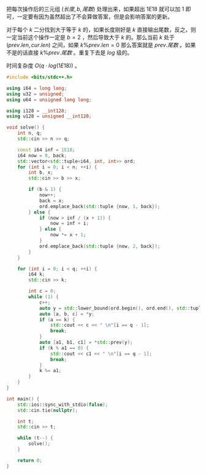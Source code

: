 把每次操作后的三元组 $(长度, b, 尾数)$ 处理出来，如果超出 $1E18$ 就可以加 $1$ 即可，一定要有因为虽然超出了不会算做答案，但是会影响答案的更新。

对于每个 $k$ 二分找到大于等于 $k$ 的，如果长度刚好是 $k$ 直接输出尾数，反之，则一定当前这个操作一定是 $b=2$ ，然后导致大于 $k$ 的。那么当前 $k$ 处于 $(prev.len,cur.len)$  之间，如果 $k \% prev.len =0$ 那么答案就是 $prev.尾数$ 。如果不是的话直接 $k \% prev.尾数$ 。重复下去是 $log$ 级的。

时间复杂度 $O(q \cdot log(1E18))$ 。

```cpp 
#include <bits/stdc++.h>

using i64 = long long;
using u32 = unsigned;
using u64 = unsigned long long;

using i128 = __int128;
using u128 = unsigned __int128;

void solve() {
	int n, q;
	std::cin >> n >> q;

	const i64 inf = 1E18;
	i64 now = 0, back;
	std::vector<std::tuple<i64, int, int>> ord;
	for (int i = 0; i < n; ++i) {
		int b, x;
		std::cin >> b >> x;

		if (b & 1) {
			now++;
			back = x;
			ord.emplace_back(std::tuple {now, 1, back});
		} else {
			if (now > inf / (x + 1)) {
				now = inf + i;
			} else {
				now *= x + 1;
			}
			ord.emplace_back(std::tuple {now, 2, back});
		}
	}

	for (int i = 0; i < q; ++i) {
		i64 k;
		std::cin >> k;

		int c = 0;
		while (1) {
			c++;
			auto y = std::lower_bound(ord.begin(), ord.end(), std::tuple {k, 0, 0});
			auto [a, b, c] = *y;
			if (a == k) {
				std::cout << c << " \n"[i == q - 1];
				break;
			}
			auto [a1, b1, c1] = *std::prev(y);
			if (k % a1 == 0) {
				std::cout << c1 << " \n"[i == q - 1];
				break;
			}
			k %= a1;
		}
	}
}

int main() {
    std::ios::sync_with_stdio(false);
    std::cin.tie(nullptr);

    int t;
    std::cin >> t;

    while (t--) {
        solve();
    }

    return 0;
}
```

